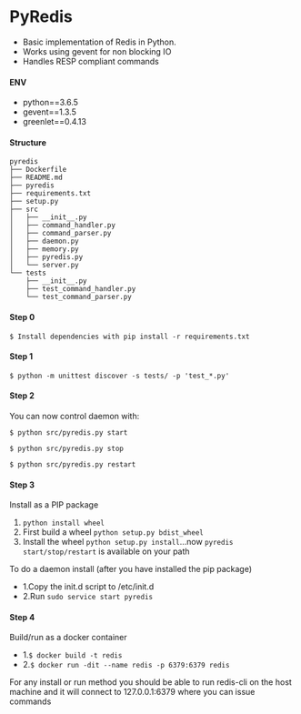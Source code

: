 # PyRedis

* Basic implementation of Redis in Python.
* Works using gevent for non blocking IO
* Handles RESP compliant commands

#### ENV

- python==3.6.5
- gevent==1.3.5
- greenlet==0.4.13

#### Structure

```
pyredis
├── Dockerfile
├── README.md
├── pyredis
├── requirements.txt
├── setup.py
├── src
│   ├── __init__.py
│   ├── command_handler.py
│   ├── command_parser.py
│   ├── daemon.py
│   ├── memory.py
│   ├── pyredis.py
│   └── server.py
└── tests
    ├── __init__.py
    ├── test_command_handler.py
    └── test_command_parser.py
```


#### Step 0


```
$ Install dependencies with pip install -r requirements.txt
```
    
#### Step 1


```
$ python -m unittest discover -s tests/ -p 'test_*.py'
```

#### Step 2


You can now control daemon with:

```
$ python src/pyredis.py start

$ python src/pyredis.py stop

$ python src/pyredis.py restart
```


#### Step 3


Install as a PIP package

1. `python install wheel`
2. First build a wheel ```python setup.py bdist_wheel```
3. Install the wheel ```python setup.py install```...now ```pyredis start/stop/restart``` is available on your path

To do a daemon install (after you have installed the pip package)

+ 1.Copy the init.d script to /etc/init.d
+ 2.Run ```sudo service start pyredis```

#### Step 4


Build/run as a docker container

+ 1.```$ docker build -t redis ```
+ 2.```$ docker run -dit --name redis -p 6379:6379 redis```

For any install or run method you should be able to run redis-cli on the host machine and it will connect to 127.0.0.1:6379 where you can issue commands
